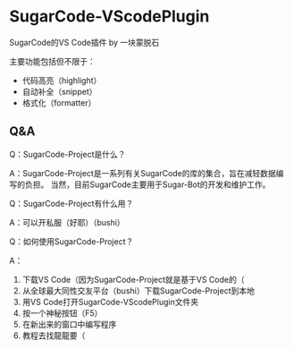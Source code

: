 # SugarCode-VScodePlugin

SugarCode的VS Code插件 by 一块蒙脱石

主要功能包括但不限于：
- 代码高亮（highlight）
- 自动补全（snippet）
- 格式化（formatter）

## Q&A
Q：SugarCode-Project是什么？

A：SugarCode-Project是一系列有关SugarCode的库的集合，旨在减轻数据编写的负担。
当然，目前SugarCode主要用于Sugar-Bot的开发和维护工作。

Q：SugarCode-Project有什么用？

A：可以开私服（好耶）（bushi）

Q：如何使用SugarCode-Project？

A：
1. 下载VS Code（因为SugarCode-Project就是基于VS Code的（
2. 从全球最大同性交友平台（bushi）下载SugarCode-Project到本地
3. 用VS Code打开SugarCode-VScodePlugin文件夹
4. 按一个神秘按钮（F5）
5. 在新出来的窗口中编写程序
6. 教程去找龍龍要（
